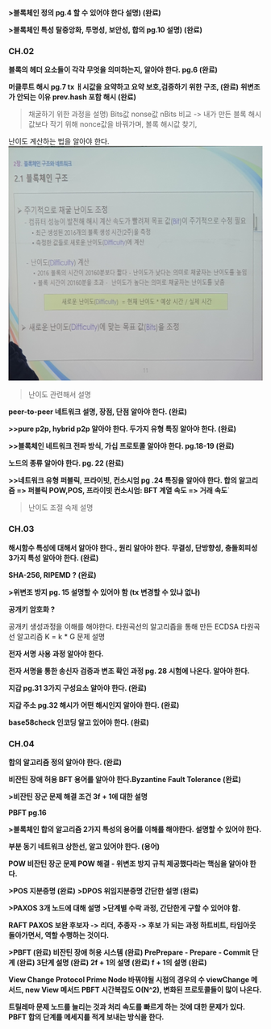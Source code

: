 **>블록체인 정의 pg.4 할 수 있어야 한다 설명) (완료)**

**>블록체인 특성 탈중앙화, 투명성, 보안성, 합의 pg.10 설명)  (완료)**

### CH.02

**블록의 헤더 요소들이 각각 무엇을 의미하는지, 알아야 한다. pg.6 (완료)**

**머클루트 해시 pg.7 tx ㅐ시값을 요약하고 요약 보호,검증하기 위한 구조, (완료)**
**위변조가 안되는 이유 prev.hash 포함 해시 (완료)**

>채굴하기 위한 과정을 설명) Bits값 nonse값 
nBits 비교 -> 내가 만든 블록 해시 값보다 작기 위해 nonce값을 바꿔가며,
볼록 해시값 찾기, 

난이도 계산하는 법을 알아야 한다.
![](Pasted%20image%2020231016134451.png)

>난이도 관련해서 설명

**peer-to-peer 네트워크 설명, 장점, 단점 알아야 한다. (완료)**

**>>pure p2p, hybrid p2p 알아야 한다. 두가지 유형 특징 알아야 한다. (완료)**

**>>블록체인 네트워크 전파 방식, 가십 프로토콜 알아야 한다. pg.18-19 (완료)**

**노드의 종류 알아야 한다. pg. 22 (완료)**

**>>네트워크 유형 퍼블릭, 프라이빗, 컨소시엄 pg .24 특징을 알아야 한다.
합의 알고리즘 => 퍼블릭 POW,POS, 프라이빗 컨소시엄: BFT 계열
속도 => 거래 속도**`

>난이도 조절 숙제 설명

### CH.03

**해시함수 특성에 대해서 알아야 한다., 원리 알아야 한다.**
**무결성, 단방향성, 충돌회피성 3가지 특성 알아야 한다. (완료)**

**SHA-256, RIPEMD ? (완료)**

**>위변조 방지 pg. 15 설명할 수 있어야 함 (tx 변경할 수 있냐 없나)**

**공개키 암호화 ?**

공개키 생성과정을 이해를 해야한다.
타원곡선의 알고리즘을 통해 만든 ECDSA 타원곡선 알고리즘 
K = k * G 문제 설명

**전자 서명 사용 과정 알아야 한다.**

**전자 서명을 통한 송신자 검증과 변조 확인 과정 pg. 28 시험에 나온다. 알아야 한다.**

**지갑 pg.31 3가지 구성요소 알아야 한다. (완료)**

**지갑 주소 pg.32 해시가 어떤 해시인지 알아야 한다. (완료)**

**base58check 인코딩 알고 있어야 한다. (완료)**

### CH.04

**합의 알고리즘 정의 알아야 한다. (완료)**

**비잔틴 장애 허용 BFT 용어를 알아야 한다.Byzantine Fault Tolerance (완료)**

**>비잔틴 장군 문제 해결 조건 3f + 1에 대한 설명**

**PBFT pg.16**

**>블록체인 합의 알고리즘 2가지 특성의 용어를 이해를 해야한다.
설명할 수 있어야 한다.**

**부분 동기 네트워크 상한선, 알고 있어야 한다. (용어)**

**POW 
비잔틴 장군 문제 POW 해결 - 위변조 방지 규칙 제공했다라는 핵심을 알아야 한다.**

**>POS 지분증명 (완료)**
**>DPOS 위임지분증명 간단한 설명 (완료)**

**>PAXOS 3개 노드에 대해 설명**
**>단계별 수락 과정, 간단한게 구할 수 있어야 함.**

**RAFT PAXOS 보완 
후보자 -> 리더, 추종자 -> 후보 가 되는 과정
하트비트, 타임아웃 
돌아가면서, 역할 수행하는 것이다.**

**>PBFT (완료)
비잔틴 장애 허용 시스템 (완료)
PrePrepare - Prepare - Commit 단계 (완료)
3단계 설명 (완료)
2f + 1의 설명 (완료)
f + 1의 설명 (완료)**

**View Change Protocol
Prime Node 바꿔야될 시점의 경우의 수
viewChange 메서드, new View 메서드
PBFT 시간복잡도 O(N^2), 변화된 프로토콜들이 많이 나온다.**

**트릴레마 문제
노드를 늘리는 것과 처리 속도를 빠르게 하는 것에 대한 문제가 있다.
PBFT 합의 단계를 메세지를 적게 보내는 방식을 한다.**

